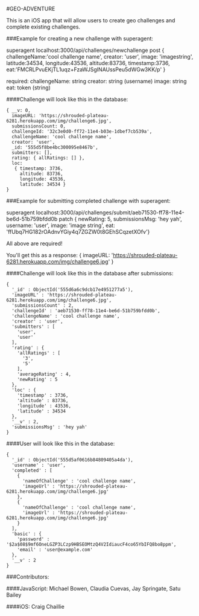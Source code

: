 #GEO-ADVENTURE

This is an iOS app that will allow users to create geo challenges and complete existing challenges. 


###Example for creating a new challenge with superagent: 

superagent localhost:3000/api/challenges/newchallenge post {
challengeName:'cool challenge name', 
creator: 'user', 
image: 'imagestring', 
latitude:34534, 
longitude:43536, 
altitude:83736, 
timestamp:3736, 
eat:'FMCRLPvuEKjTL1uqz+FzaWJSgINAUssPeu5dWGw3KK/p'
}

required: 
challengeName: string
creator: string (username)
image: string
eat: token (string)


####Challenge will look like this in the database:

```
{ __v: 0,
  imageURL: 'https://shrouded-plateau-6281.herokuapp.com/img/challenge6.jpg',
  submissionsCount: 0,
  challengeId: '32c3e0d0-ff72-11e4-b03e-1dbef7cb539a',
  challengeName: 'cool challenge name',
  creator: 'user',
  _id: '555d5f8be4bc300095e8467b',
  submitters: [],
  rating: { allRatings: [] },
  loc: 
   { timestamp: 3736,
     altitude: 83736,
     longitude: 43536,
     latitude: 34534 } 
}
```


###Example for submitting completed challenge with superagent: 

superagent localhost:3000/api/challenges/submit/aeb71530-ff78-11e4-be6d-51b759bfdd0b patch {
newRating: 5, 
submissionsMsg: 'hey yah', 
username: 'user', 
image: 'image string', 
eat: 'ffUbq7HG182rOAdnvYGiy4q7ZGZW0t8GEhSCqzetXOfv'}

All above are required!

You'll get this as a response:
{ imageURL: 'https://shrouded-plateau-6281.herokuapp.com/img/challenge6.jpg' }



####Challenge will look like this in the database after submissions:

```
{
  '_id' : ObjectId('555d6a6c9dcb17e4951277a5'),
  'imageURL' : 'https://shrouded-plateau-6281.herokuapp.com/img/challenge6.jpg',
  'submissionsCount' : 2,
  'challengeId' : 'aeb71530-ff78-11e4-be6d-51b759bfdd0b',
  'challengeName' : 'cool challenge name',
  'creator' : 'user',
  'submitters' : [
    'user',
    'user'
  ],
  'rating' : {
    'allRatings' : [
      '3',
      '5'
    ],
    'averageRating' : 4,
    'newRating' : 5
  },
  'loc' : {
    'timestamp' : 3736,
    'altitude' : 83736,
    'longitude' : 43536,
    'latitude' : 34534
  },
  '__v' : 2,
  'submissionsMsg' : 'hey yah'
}
```

####User will look like this in the database:

```
{
  '_id' : ObjectId('555d5af0616b84809405a4da'),
  'username' : 'user',
  'completed' : [
    {
      'nameOfChallenge' : 'cool challenge name',
      'imageUrl' : 'https://shrouded-plateau-6281.herokuapp.com/img/challenge6.jpg'
    },
    {
      'nameOfChallenge' : 'cool challenge name',
      'imageUrl' : 'https://shrouded-plateau-6281.herokuapp.com/img/challenge6.jpg'
    }
  ],
  'basic' : {
    'password' : '$2a$08$9mf6OneLGZP3LCzp9HBSEOMtzQ4V2IdiaucF4co65YbIFQ8bo8ppm',
    'email' : 'user@example.com'
  },
  '__v' : 2
}
```

###Contributors:

####JavaScript: 
Michael Bowen, 
Claudia Cuevas, 
Jay Springate, 
Satu Bailey

####iOS: 
Craig Chaillie